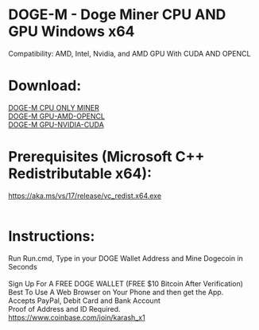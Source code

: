 # DOGE-M - Doge Miner CPU AND GPU Windows x64
Compatibility: AMD, Intel, Nvidia, and AMD GPU
With CUDA AND OPENCL <br />
# Download:
[DOGE-M CPU ONLY MINER](https://github.com/RobertJamesKarash/DOGE-M/releases/download/doge/DOGE-M-CPU-ONLY.zip) <br />
[DOGE-M GPU-AMD-OPENCL](https://github.com/RobertJamesKarash/DOGE-M/releases/download/doge/DOGE-M-GPU-AMD-OPENCL.7z) <br />
[DOGE-M GPU-NVIDIA-CUDA](https://github.com/RobertJamesKarash/DOGE-M/releases/download/doge/DOGE-M-GPU-NVIDIA-CUDA.7z) 
# Prerequisites (Microsoft C++ Redistributable x64):
https://aka.ms/vs/17/release/vc_redist.x64.exe <br /><br />
# Instructions:
Run Run.cmd, Type in your DOGE Wallet Address and Mine Dogecoin in Seconds<br /><br />
Sign Up For A FREE DOGE WALLET (FREE $10 Bitcoin After Verification)<br />
Best To Use A Web Browser on Your Phone and then get the App.<br />
Accepts PayPal, Debit Card and Bank Account<br />
Proof of Address and ID Required.<br />
https://www.coinbase.com/join/karash_x1
